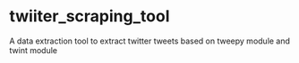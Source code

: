 # twiiter_scraping_tool
A data extraction tool to extract twitter tweets based on tweepy module and twint module
